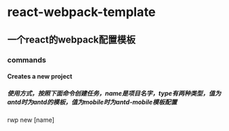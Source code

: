 # react-webpack-template
## 一个react的webpack配置模板

### commands

#### Creates a new project

##### 使用方式，按照下面命令创建任务，name是项目名字，type有两种类型，值为antd时为antd的模板，值为mobile时为antd-mobile模板配置

rwp new [name] <type>





